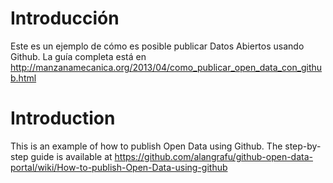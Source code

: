 # Introducción

Este es un ejemplo de cómo es posible publicar Datos Abiertos usando Github. La guía completa está en http://manzanamecanica.org/2013/04/como_publicar_open_data_con_github.html

# Introduction

This is an example of how to publish Open Data using Github. The step-by-step guide is available at https://github.com/alangrafu/github-open-data-portal/wiki/How-to-publish-Open-Data-using-github
